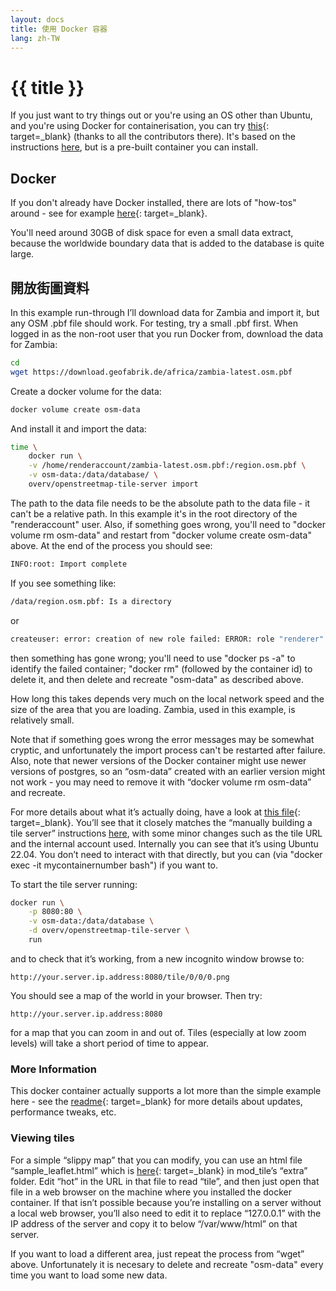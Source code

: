 ```yaml
---
layout: docs
title: 使用 Docker 容器
lang: zh-TW
---
```


# {{ title }}

If you just want to try things out or you're using an OS other than Ubuntu, and you're using Docker for containerisation, you can try [this](https://github.com/Overv/openstreetmap-tile-server){: target=_blank} (thanks to all the contributors there).  It's based on the instructions [here](/serving-tiles/manually-building-a-tile-server-ubuntu-22-04-lts.md), but is a pre-built container you can install.

## Docker

If you don't already have Docker installed, there are lots of "how-tos" around - see for example [here](https://www.digitalocean.com/community/tutorials/how-to-install-and-use-docker-on-debian-10){: target=_blank}.

You'll need around 30GB of disk space for even a small data extract, because the worldwide boundary data that is added to the database is quite large.

## 開放街圖資料

In this example run-through I’ll download data for Zambia and import it, but any OSM .pbf file should work.  For testing, try a small .pbf first.  When logged in as the non-root user that you run Docker from, download the data for Zambia:

```sh
cd
wget https://download.geofabrik.de/africa/zambia-latest.osm.pbf
```

Create a docker volume for the data:

```sh
docker volume create osm-data
```

And install it and import the data:

```sh 
time \
    docker run \
    -v /home/renderaccount/zambia-latest.osm.pbf:/region.osm.pbf \
    -v osm-data:/data/database/ \
    overv/openstreetmap-tile-server import
```

The path to the data file needs to be the absolute path to the data file - it can't be a relative path.  In this example it's in the root directory of the "renderaccount" user.  Also, if something goes wrong, you'll need to "docker volume rm osm-data" and restart from "docker volume create osm-data" above.  At the end of the process you should see:

```sh
INFO:root: Import complete
```

If you see something like:

```sh
/data/region.osm.pbf: Is a directory
```

or

```sh
createuser: error: creation of new role failed: ERROR: role "renderer" already exists
```

then something has gone wrong; you'll need to use "docker ps -a" to identify the failed container; "docker rm" (followed by the container id) to delete it, and then delete and recreate "osm-data" as described above.

How long this takes depends very much on the local network speed and the size of the area that you are loading. Zambia, used in this example, is relatively small.

Note that if something goes wrong the error messages may be somewhat cryptic, and unfortunately the import process can't be restarted after failure.  Also, note that newer versions of the Docker container might use newer versions of postgres, so an “osm-data” created with an earlier version might not work - you may need to remove it with “docker volume rm osm-data” and recreate.

For more details about what it’s actually doing, have a look at [this file](https://github.com/Overv/openstreetmap-tile-server/blob/master/Dockerfile){: target=_blank}. You’ll see that it closely matches the “manually building a tile server” instructions [here](/serving-tiles/manually-building-a-tile-server-ubuntu-22-04-lts.md), with some minor changes such as the tile URL and the internal account used. Internally you can see that it’s using Ubuntu 22.04.  You don’t need to interact with that directly, but you can (via "docker exec -it mycontainernumber bash") if you want to.

To start the tile server running:

```sh
docker run \
    -p 8080:80 \
    -v osm-data:/data/database \
    -d overv/openstreetmap-tile-server \
    run
```

and to check that it’s working, from a new incognito window browse to:

`http://your.server.ip.address:8080/tile/0/0/0.png`

You should see a map of the world in your browser.  Then try:

`http://your.server.ip.address:8080`

for a map that you can zoom in and out of.  Tiles (especially at low zoom levels) will take a short period of time to appear.

### More Information

This docker container actually supports a lot more than the simple example here - see the [readme](https://github.com/Overv/openstreetmap-tile-server/blob/master/README.md){: target=_blank} for more details about updates, performance tweaks, etc.

### Viewing tiles

For a simple “slippy map” that you can modify, you can use an html file “sample_leaflet.html” which is [here](https://github.com/SomeoneElseOSM/mod_tile/blob/switch2osm/extra/sample_leaflet.html){: target=_blank} in mod_tile’s “extra” folder. Edit “hot” in the URL in that file to read “tile”, and then just open that file in a web browser on the machine where you installed the docker container. If that isn’t possible because you’re installing on a server without a local web browser, you’ll also need to edit it to replace “127.0.0.1” with the IP address of the server and copy it to below “/var/www/html” on that server.

If you want to load a different area, just repeat the process from “wget” above. Unfortunately it is necesary to delete and recreate "osm-data" every time you want to load some new data.
